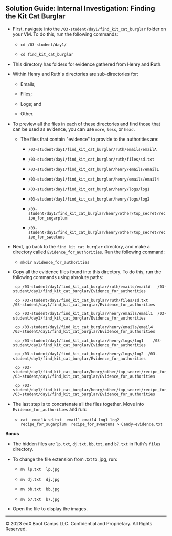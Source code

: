 ## Solution Guide: Internal Investigation: Finding the Kit Cat Burglar

- First, navigate into the `/03-student/day1/find_kit_cat_burglar` folder on your VM. To do this, run the following commands:

  - `cd /03-student/day1/`

  - `cd find_kit_cat_burglar`

-  This directory has folders for evidence gathered from Henry and Ruth.

- Within Henry and Ruth's directories are sub-directories for:

     - Emails;

     - Files;

     - Logs; and

     - Other.

- To preview all the files in each of these directories and find those that can be used as evidence, you can use `more`, `less`, or `head`.

  - The files that contain "evidence" to provide to the authorities are: 

    * `/03-student/day1/find_kit_cat_burglar/ruth/emails/emailA`

    * `/03-student/day1/find_kit_cat_burglar/ruth/files/sd.txt`

    * `/03-student/day1/find_kit_cat_burglar/henry/emails/email1`

    * `/03-student/day1/find_kit_cat_burglar/henry/emails/email4`

    * `/03-student/day1/find_kit_cat_burglar/henry/logs/log1`

    * `/03-student/day1/find_kit_cat_burglar/henry/logs/log2`

    * `/03-student/day1/find_kit_cat_burglar/henry/other/top_secret/recipe_for_sugarplum`

    * `/03-student/day1/find_kit_cat_burglar/henry/other/top_secret/recipe_for_sweetums`     
   
- Next, go back to  the `find_kit_cat_burglar` directory, and make a directory called `Evidence_for_authorities`. Run the following command:

  - `mkdir Evidence_for_authorities`

- Copy all the evidence files found into this directory. To do this, run the following commands using absolute paths:
            
       cp /03-student/day1/find_kit_cat_burglar/ruth/emails/emailA   /03-student/day1/find_kit_cat_burglar/Evidence_for_authorities

       cp /03-student/day1/find_kit_cat_burglar/ruth/files/sd.txt     /03-student/day1/find_kit_cat_burglar/Evidence_for_authorities

       cp /03-student/day1/find_kit_cat_burglar/henry/emails/email1  /03-student/day1/find_kit_cat_burglar/Evidence_for_authorities

       cp /03-student/day1/find_kit_cat_burglar/henry/emails/email4   /03-student/day1/find_kit_cat_burglar/Evidence_for_authorities

       cp /03-student/day1/find_kit_cat_burglar/henry/logs/log1    /03-student/day1/find_kit_cat_burglar/Evidence_for_authorities

       cp /03-student/day1/find_kit_cat_burglar/henry/logs/log2  /03-student/day1/find_kit_cat_burglar/Evidence_for_authorities

       cp /03-student/day1/find_kit_cat_burglar/henry/other/top_secret/recipe_for_sugarplum    /03-student/day1/find_kit_cat_burglar/Evidence_for_authorities

       cp /03-student/day1/find_kit_cat_burglar/henry/other/top_secret/recipe_for_sweetums  /03-student/day1/find_kit_cat_burglar/Evidence_for_authorities
    
-  The last step is to concatenate all the files together. Move into `Evidence_for_authorities` and run:

   - `cat  emailA sd.txt  email1 email4 log1 log2     recipe_for_sugarplum  recipe_for_sweetums > Candy-evidence.txt` 

 **Bonus**
 
 - The hidden files are `lp.txt`, `dj.txt`, `bb.txt`, and `b7.txt` in Ruth's `files` directory.

 - To change the file extension from .txt to .jpg, run:

   - `mv lp.txt  lp.jpg`

   - `mv dj.txt  dj.jpg`

   - `mv bb.txt  bb.jpg`

   - `mv b7.txt  b7.jpg`
   
 - Open the file to display the images. 

--- 

© 2023 edX Boot Camps LLC. Confidential and Proprietary. All Rights Reserved.
